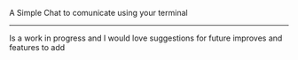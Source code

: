 A Simple Chat to comunicate using your terminal

---------------------------------------------------

Is a work in progress and I would love suggestions for future improves and features to add
